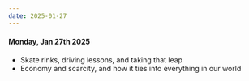 ```yaml
---
date: 2025-01-27
---
```

#### Monday, Jan 27th 2025
- Skate rinks, driving lessons, and taking that leap
- Economy and scarcity, and how it ties into everything in our world